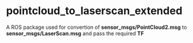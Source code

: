 # pointcloud_to_laserscan_extended

A ROS package used for convertion of **sensor_msgs/PointCloud2.msg** to **sensor_msgs/LaserScan.msg** and pass the required **TF**

